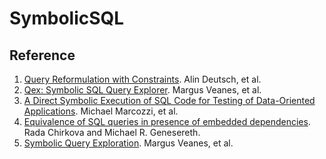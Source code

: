 # SymbolicSQL

## Reference
1. [Query Reformulation with Constraints](http://homepages.inf.ed.ac.uk/libkin/dbtheory/alinlucianval.pdf). Alin Deutsch, et al.
2. [Qex: Symbolic SQL Query Explorer](http://research.microsoft.com/pubs/131320/qex.pdf). Margus Veanes, et al.
3. [A Direct Symbolic Execution of SQL Code for Testing of Data-Oriented Applications](http://arxiv.org/pdf/1501.05265v1.pdf). Michael Marcozzi, et al.
4. [Equivalence of SQL queries in presence of embedded dependencies](http://dl.acm.org/citation.cfm?id=1559829). 	Rada Chirkova	and Michael R. Genesereth.
5. [Symbolic Query Exploration](http://research.microsoft.com/pubs/80959/qex.pdf). Margus Veanes, et al.

